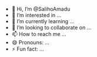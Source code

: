 - 👋 Hi, I’m @SalihoAmadu
- 👀 I’m interested in ...
- 🌱 I’m currently learning ...
- 💞️ I’m looking to collaborate on ...
- 📫 How to reach me ...
- 😄 Pronouns: ...
- ⚡ Fun fact: ...

<!---
SalihoAmadu/SalihoAmadu is a ✨ special ✨ repository because its `README.md` (this file) appears on your GitHub profile.
You can click the Preview link to take a look at your changes.
--->
